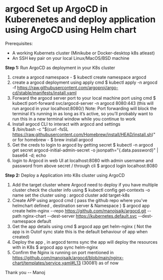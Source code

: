 # argocd Set up ArgoCD in Kuberenetes and deploy application using ArgoCD using Helm chart 
Prerequisites: 
- A working Kubernets cluster (Minikube or Docker-desktop k8s atleast)
- An SSH key pair on your local Linux/MacOS/BSD machine

**Step 1:** 
Run ArgoCD as deployment in your K8s cluster 

 1. create a argocd namespace -
     $ kubectl create namespace argocd
 2. create a argocd deployment using apply cmd
     $ kubectl apply -n argocd -f https://raw.githubusercontent.com/argoproj/argo-cd/stable/manifests/install.yaml
 3. Forward the argocd server port to your local machine port using cmd 
     $ kubectl port-forward svc/argocd-server -n argocd 8080:443 (this will run argocd in your localhost:8080/)
   Note: Port forwarding will block the terminal it’s running in as long as it’s active, so you’ll probably want to run this in a new terminal window while you continue to work
 4. Install argocd CLI to interact with argocd and settings  
     $ ​​/bin/bash -c "$(curl -fsSL https://raw.githubusercontent.com/Homebrew/install/HEAD/install.sh)"  
      or for homebrew - $ brew install argocd
 5. Get the creds to login to argocd by getting secret 
     $ kubectl -n argocd get secret argocd-initial-admin-secret -o jsonpath="{.data.password}" | base64 -d; echo
 6. login to Argocd in web UI at localhost:8080 with admin username and password from above secret / through cli 
    $ argocd login localhost:8080

**Step 2:** 
Deploy a Application into K8s cluster using ArgoCD 

1. Add the target cluster where Argocd need to deploy if you have multiple cluster
   check the cluster info using  $ kubectl config get-contexts -o name
   set the cluster using : argocd cluster add target-k8s
2. Create APP using argocd cmd ( pass the github repo where you've helmchart defined , destination server & Namespace ) 
   $ argocd app create helm-nginx --repo https://github.com/manojsaik/argocd.git --path nginx-chart --dest-server https://kubernetes.default.svc --dest-namespace default
3. Get the app details using cmd
   $ argocd app get helm-nginx
   ( Not the app is in Outof sync state this is the default behaviour of app when created)
4. Deploy the app , in argocd terms sync the app will deploy the resources with in K8s
   $ argocd app sync helm-nginx
5. Confirm the Nginx is running on port mentioned in https://github.com/manojsaik/argocd/blob/main/nginx-chart/templates/service.yaml#L13 (30081) as of now

Thank you --
Manoj 


